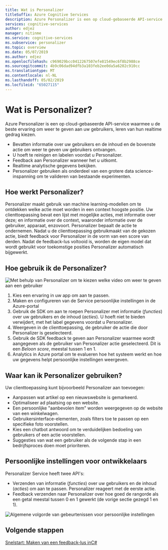 ```yaml
---
title: Wat is Personalizer
titleSuffix: Azure Cognitive Services
description: Azure Personalizer is een op cloud-gebaseerde API-service waarmee u de beste ervaring om weer te geven aan uw gebruikers, leren van hun realtime gedrag kiezen.
services: cognitive-services
author: edjez
manager: nitinme
ms.service: cognitive-services
ms.subservice: personalizer
ms.topic: overview
ms.date: 05/07/2019
ms.author: edjez
ms.openlocfilehash: c969029bcc0412267507efe81549ec6f8b2988ce
ms.sourcegitcommit: 4b9c06dad94dfb3a103feb2ee0da5a6202c910cc
ms.translationtype: MT
ms.contentlocale: nl-NL
ms.lasthandoff: 05/02/2019
ms.locfileid: "65027115"
---
```

# <a name="what-is-personalizer"></a>Wat is Personalizer?

Azure Personalizer is een op cloud-gebaseerde API-service waarmee u de beste ervaring om weer te geven aan uw gebruikers, leren van hun realtime gedrag kiezen.

* Bevatten informatie over uw gebruikers en de inhoud en de bovenste actie om weer te geven uw gebruikers ontvangen. 
* U hoeft te reinigen en labelen voordat u Personalizer.
* Feedback aan Personalizer wanneer het u uitkomt. 
* Realtime analytische gegevens bekijken. 
* Personalizer gebruiken als onderdeel van een grotere data science-inspanning om te valideren van bestaande experimenten.

## <a name="how-does-personalizer-work"></a>Hoe werkt Personalizer?

Personalizer maakt gebruik van machine learning-modellen om te ontdekken welke actie moet worden in een context hoogste positie. Uw clienttoepassing bevat een lijst met mogelijke acties, met informatie over deze; en informatie over de context, waaronder informatie over de gebruiker, apparaat, enzovoort. Personalizer bepaalt de actie te ondernemen. Nadat u de clienttoepassing gebruikmaakt van de gekozen actie, biedt feedback voor Personalizer in de vorm van een score van derden. Nadat de feedback-lus voltooid is, worden de eigen model dat wordt gebruikt voor toekomstige posities Personalizer automatisch bijgewerkt.

## <a name="how-do-i-use-the-personalizer"></a>Hoe gebruik ik de Personalizer?

![Met behulp van Personalizer om te kiezen welke video om weer te geven aan een gebruiker](media/what-is-personalizer/personalizer-example-highlevel.png)

1. Kies een ervaring in uw app om aan te passen.
1. Maken en configureren van de Service persoonlijke instellingen in de Azure-portal
1. Gebruik de SDK om aan te roepen Personalizer met informatie (_functies_) over uw gebruikers en de inhoud (_acties_). U hoeft niet te bieden verwijdert, met het label gegevens voordat u Personalizer. 
1. Weergeven in de clienttoepassing, de gebruiker de actie die door Personalizer is geselecteerd.
1. Gebruik de SDK feedback te geven aan Personalizer waarmee wordt aangegeven als de gebruiker van Personalizer actie geselecteerd. Dit is een _Beloon score_, meestal tussen 1 en 1.
1. Analytics in Azure portal om te evalueren hoe het systeem werkt en hoe uw gegevens helpt persoonlijke instellingen weergeven.

## <a name="where-can-i-use-personalizer"></a>Waar kan ik Personalizer gebruiken?

Uw clienttoepassing kunt bijvoorbeeld Personalizer aan toevoegen:

* Aanpassen wat artikel op een nieuwswebsite is gemarkeerd.    
* Optimaliseer ad plaatsing op een website.
* Een persoonlijke "aanbevolen item" worden weergegeven op de website van een winkelwagen.
* Gebruikersinterface-elementen, zoals filters toe te passen op een specifieke foto voorstellen.
* Kies een chatbot antwoord om te verduidelijken bedoeling van gebruikers of een actie voorstellen.
* Suggesties van wat een gebruiker als de volgende stap in een bedrijfsproces doen moet prioriteren.

## <a name="personalization-for-developers"></a>Persoonlijke instellingen voor ontwikkelaars

Personalizer Service heeft twee API's:

* Verzenden van informatie (_functies_) over uw gebruikers en de inhoud (_acties_) om aan te passen. Personalizer reageert met de eerste actie.
* Feedback verzenden naar Personalizer over hoe goed de rangorde als een getal meestal tussen 0 en 1 gewerkt (de vorige sectie gezegd 1 en 1). 

![Algemene volgorde van gebeurtenissen voor persoonlijke instellingen](media/what-is-personalizer/personalization-intro.png)

## <a name="next-steps"></a>Volgende stappen

[Snelstart: Maken van een feedback-lus inC#](csharp-quickstart-commandline-feedback-loop.md)
